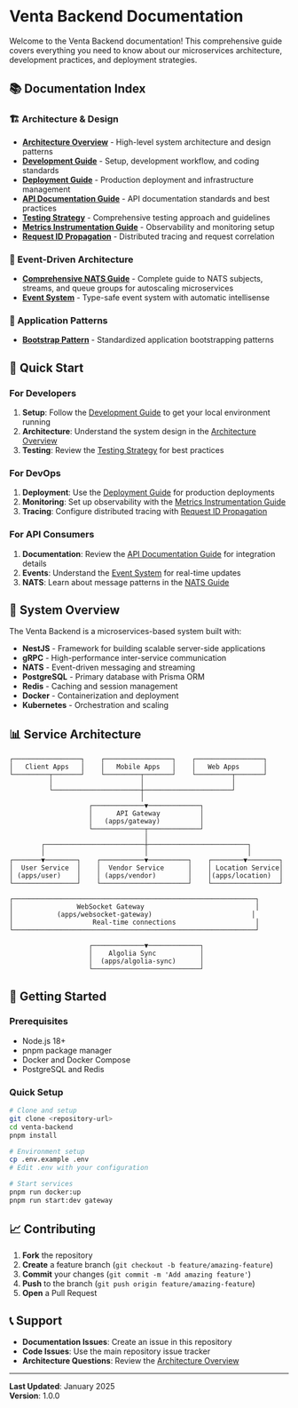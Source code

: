 # Venta Backend Documentation

Welcome to the Venta Backend documentation! This comprehensive guide covers everything you need to know about our microservices architecture, development practices, and deployment strategies.

## 📚 Documentation Index

### 🏗️ Architecture & Design
- **[Architecture Overview](./architecture-overview.md)** - High-level system architecture and design patterns
- **[Development Guide](./development-guide.md)** - Setup, development workflow, and coding standards
- **[Deployment Guide](./deployment-guide.md)** - Production deployment and infrastructure management
- **[API Documentation Guide](./api-documentation-guide.md)** - API documentation standards and best practices
- **[Testing Strategy](./testing-strategy.md)** - Comprehensive testing approach and guidelines
- **[Metrics Instrumentation Guide](./metrics-instrumentation-guide.md)** - Observability and monitoring setup
- **[Request ID Propagation](./request-id-propagation.md)** - Distributed tracing and request correlation

### 🔄 Event-Driven Architecture
- **[Comprehensive NATS Guide](./nats-comprehensive-guide.md)** - Complete guide to NATS subjects, streams, and queue groups for autoscaling microservices
- **[Event System](./event-system.md)** - Type-safe event system with automatic intellisense

### 🚀 Application Patterns
- **[Bootstrap Pattern](./bootstrap-pattern.md)** - Standardized application bootstrapping patterns

## 🎯 Quick Start

### For Developers
1. **Setup**: Follow the [Development Guide](./development-guide.md) to get your local environment running
2. **Architecture**: Understand the system design in the [Architecture Overview](./architecture-overview.md)
3. **Testing**: Review the [Testing Strategy](./testing-strategy.md) for best practices

### For DevOps
1. **Deployment**: Use the [Deployment Guide](./deployment-guide.md) for production deployments
2. **Monitoring**: Set up observability with the [Metrics Instrumentation Guide](./metrics-instrumentation-guide.md)
3. **Tracing**: Configure distributed tracing with [Request ID Propagation](./request-id-propagation.md)

### For API Consumers
1. **Documentation**: Review the [API Documentation Guide](./api-documentation-guide.md) for integration details
2. **Events**: Understand the [Event System](./event-system.md) for real-time updates
3. **NATS**: Learn about message patterns in the [NATS Guide](./nats-comprehensive-guide.md)

## 🔧 System Overview

The Venta Backend is a microservices-based system built with:
- **NestJS** - Framework for building scalable server-side applications
- **gRPC** - High-performance inter-service communication
- **NATS** - Event-driven messaging and streaming
- **PostgreSQL** - Primary database with Prisma ORM
- **Redis** - Caching and session management
- **Docker** - Containerization and deployment
- **Kubernetes** - Orchestration and scaling

## 📊 Service Architecture

```
┌─────────────────┐    ┌─────────────────┐    ┌─────────────────┐
│   Client Apps   │    │   Mobile Apps   │    │   Web Apps      │
└─────────┬───────┘    └─────────┬───────┘    └─────────┬───────┘
          │                      │                      │
          └──────────────────────┼──────────────────────┘
                                 │
                    ┌─────────────▼─────────────┐
                    │      API Gateway          │
                    │   (apps/gateway)          │
                    └─────────────┬─────────────┘
                                  │
        ┌─────────────────────────┼─────────────────────────┐
        │                         │                         │
┌───────▼────────┐    ┌───────────▼──────────┐    ┌────────▼────────┐
│  User Service  │    │  Vendor Service      │    │ Location Service│
│ (apps/user)    │    │ (apps/vendor)        │    │(apps/location)  │
└────────────────┘    └──────────────────────┘    └─────────────────┘

┌─────────────────────────────────────────────────────────────┐
│                WebSocket Gateway                            │
│           (apps/websocket-gateway)                         │
│                    Real-time connections                    │
└─────────────────────────────────────────────────────────────┘

                    ┌─────────────▼─────────────┐
                    │    Algolia Sync           │
                    │  (apps/algolia-sync)      │
                    └───────────────────────────┘
```

## 🚀 Getting Started

### Prerequisites
- Node.js 18+
- pnpm package manager
- Docker and Docker Compose
- PostgreSQL and Redis

### Quick Setup
```bash
# Clone and setup
git clone <repository-url>
cd venta-backend
pnpm install

# Environment setup
cp .env.example .env
# Edit .env with your configuration

# Start services
pnpm run docker:up
pnpm run start:dev gateway
```

## 📈 Contributing

1. **Fork** the repository
2. **Create** a feature branch (`git checkout -b feature/amazing-feature`)
3. **Commit** your changes (`git commit -m 'Add amazing feature'`)
4. **Push** to the branch (`git push origin feature/amazing-feature`)
5. **Open** a Pull Request

## 📞 Support

- **Documentation Issues**: Create an issue in this repository
- **Code Issues**: Use the main repository issue tracker
- **Architecture Questions**: Review the [Architecture Overview](./architecture-overview.md)

---

**Last Updated**: January 2025  
**Version**: 1.0.0
